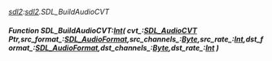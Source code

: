_[sdl2](../../modules/sdl2/sdl2-module.md):[sdl2](../../modules/sdl2/sdl2-module.md).SDL\_BuildAudioCVT_
##### Function SDL\_BuildAudioCVT:[Int](../../modules/wonkey/wonkey-types-int.md)( cvt_:[SDL_AudioCVT](../../modules/sdl2/sdl2-sdl_audiocvt.md) Ptr,src_format_:[SDL_AudioFormat](../../modules/sdl2/sdl2-sdl_audioformat.md),src_channels_:[Byte](../../modules/wonkey/wonkey-types-byte.md),src_rate_:[Int](../../modules/wonkey/wonkey-types-int.md),dst_format_:[SDL_AudioFormat](../../modules/sdl2/sdl2-sdl_audioformat.md),dst_channels_:[Byte](../../modules/wonkey/wonkey-types-byte.md),dst_rate_:[Int](../../modules/wonkey/wonkey-types-int.md) )
